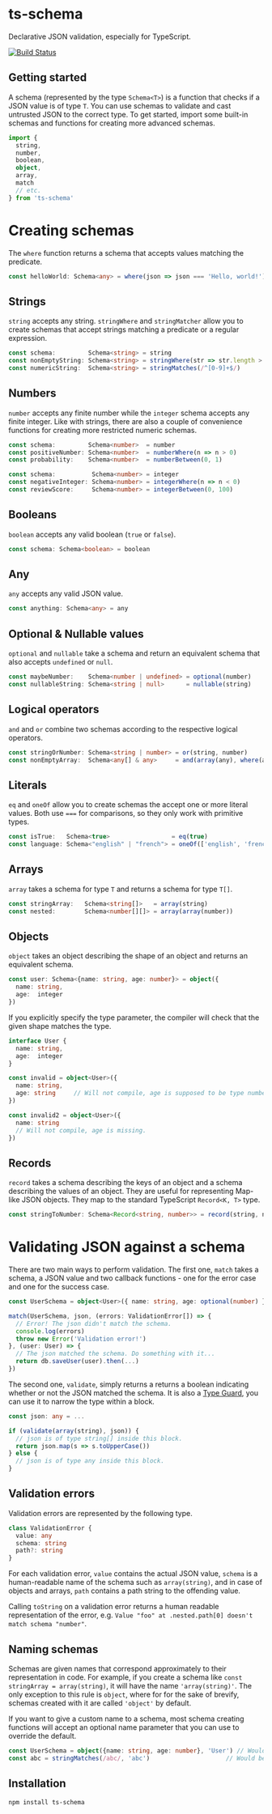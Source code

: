 # ts-schema

Declarative JSON validation, especially for TypeScript.

[![Build Status](https://travis-ci.org/sluukkonen/ts-schema.svg?branch=master)](https://travis-ci.org/sluukkonen/ts-schema)

## Getting started

A schema (represented by the type `Schema<T>`) is a function that checks if a JSON value is of type `T`. You can use schemas to validate and cast untrusted JSON to the correct type. To get started, import some built-in schemas and functions for creating more advanced schemas.

```typescript
import {
  string,
  number,
  boolean,
  object,
  array,
  match
  // etc.
} from 'ts-schema'
```

# Creating schemas

The `where` function returns a schema that accepts values matching the predicate.

```typescript
const helloWorld: Schema<any> = where(json => json === 'Hello, world!')
```

## Strings

`string` accepts any string. `stringWhere` and `stringMatcher` allow you to create schemas that
accept strings matching a predicate or a regular expression.

```typescript
const schema:         Schema<string> = string
const nonEmptyString: Schema<string> = stringWhere(str => str.length > 0)
const numericString:  Schema<string> = stringMatches(/^[0-9]+$/)
```

## Numbers

`number` accepts any finite number while the `integer` schema accepts any finite integer. Like with strings, there are also a couple of convenience functions for creating more restricted numeric schemas.

```typescript
const schema:         Schema<number>  = number
const positiveNumber: Schema<number>  = numberWhere(n => n > 0)
const probability:    Schema<number>  = numberBetween(0, 1)

const schema:          Schema<number> = integer
const negativeInteger: Schema<number> = integerWhere(n => n < 0)
const reviewScore:     Schema<number> = integerBetween(0, 100)
```

## Booleans

`boolean` accepts any valid boolean (`true` or `false`).

```typescript
const schema: Schema<boolean> = boolean
```

## Any

`any` accepts any valid JSON value.

```typescript
const anything: Schema<any> = any
```

## Optional & Nullable values

`optional` and `nullable` take a schema and return an equivalent schema that also accepts `undefined` or `null`.

```typescript
const maybeNumber:    Schema<number | undefined> = optional(number)
const nullableString: Schema<string | null>      = nullable(string)
```

## Logical operators

`and` and `or`  combine two schemas according to the respective logical operators.

```typescript
const stringOrNumber: Schema<string | number> = or(string, number)
const nonEmptyArray:  Schema<any[] & any>     = and(array(any), where(arr => arr.length > 0))
```

## Literals

`eq` and `oneOf` allow you to create schemas the accept one or more literal values. Both use `===` for comparisons, so they only work with primitive types.

```typescript
const isTrue:   Schema<true>                 = eq(true)
const language: Schema<"english" | "french"> = oneOf(['english', 'french'])
```

## Arrays

`array` takes a schema for type `T` and returns a schema for type `T[]`.

```typescript
const stringArray:   Schema<string[]>   = array(string)
const nested:        Schema<number[][]> = array(array(number))
```

## Objects

`object`  takes an object describing the shape of an object and returns an equivalent schema.

```typescript
const user: Schema<{name: string, age: number}> = object({
  name: string,
  age:  integer
})
```

If you explicitly specify the type parameter, the compiler will check that the given shape matches the type.

```typescript
interface User {
  name: string,
  age:  integer
}

const invalid = object<User>({
  name: string,
  age: string     // Will not compile, age is supposed to be type number
})

const invalid2 = object<User>({
  name: string
  // Will not compile, age is missing.
})
```

## Records

`record` takes a schema describing the keys of an object and a schema describing the values of an object. They are useful for representing Map-like JSON objects. They map to the standard TypeScript `Record<K, T>` type.

```typescript
const stringToNumber: Schema<Record<string, number>> = record(string, number)
```

# Validating JSON against a schema

There are two main ways to perform validation. The first one, `match` takes a schema, a JSON value and two callback functions - one for the error case and one for the success case.

```typescript
const UserSchema = object<User>({ name: string, age: optional(number) })

match(UserSchema, json, (errors: ValidationError[]) => {
  // Error! The json didn't match the schema.
  console.log(errors)
  throw new Error('Validation error!')
}, (user: User) => {
  // The json matched the schema. Do something with it...
  return db.saveUser(user).then(...)
})
```

The second one, `validate`, simply returns a returns a boolean indicating whether or not the JSON matched the schema.
It is also a [Type Guard](https://www.typescriptlang.org/docs/handbook/advanced-types.html#type-guards-and-differentiating-types), you can use it to narrow the type within a block.

```typescript
const json: any = ...

if (validate(array(string), json)) {
  // json is of type string[] inside this block.
  return json.map(s => s.toUpperCase())
} else {
  // json is of type any inside this block.
}
```

## Validation errors

Validation errors are represented by the following type.

```typescript
class ValidationError {
  value: any
  schema: string
  path?: string
}
```

For each validation error, `value` contains the actual JSON value, `schema` is a human-readable name of the schema such as `array(string)`, and in case of objects and arrays, `path` contains a path string to the offending value.

Calling `toString` on a validation error returns a human readable representation of the error, e.g. `Value "foo" at .nested.path[0] doesn't match schema "number"`.

## Naming schemas

Schemas are given names that correspond approximately to their representation in code. For example, if you create a schema
like `const stringArray = array(string)`, it will have the name `'array(string)'`. The only exception to this rule is `object`, where for for the sake of brevify, schemas created with it are called `'object'` by default.

If you want to give a custom name to a schema, most schema creating functions will accept an optional name parameter
that you can use to override the default.

```typescript
const UserSchema = object({name: string, age: number}, 'User') // Would be called 'object' otherwise
const abc = stringMatches(/abc/, 'abc')                     // Would be called 'stringMatches(/abc/)' otherwise
```


## Installation

```
npm install ts-schema
```
